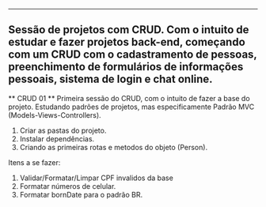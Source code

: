 ---------------------------------------------------------------------------------------------------------------
Sessão de projetos com CRUD. Com o intuito de estudar e fazer projetos back-end, começando com um CRUD com o cadastramento de pessoas, preenchimento de formulários de informações pessoais, sistema de login e chat online.
---------------------------------------------------------------------------------------------------------------


** CRUD 01 **
Primeira sessão do CRUD, com o intuito de fazer a base do projeto. Estudando padrões de projetos, mas especificamente Padrão MVC (Models-Views-Controllers).

1. Criar as pastas do projeto.
2. Instalar dependências.
3. Criando as primeiras rotas e metodos do objeto (Person).

Itens a se fazer:
1. Validar/Formatar/Limpar CPF invalidos da base
2. Formatar números de celular.
3. Formatar bornDate para o padrão BR.
